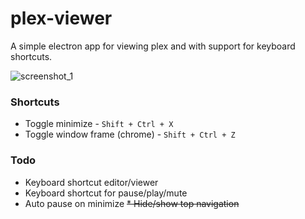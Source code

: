 
# plex-viewer

A simple electron app for viewing plex and with support for keyboard shortcuts.

![screenshot_1](https://imgur.com/svVqU7o.jpg)

### Shortcuts
* Toggle minimize - `Shift + Ctrl + X`
* Toggle window frame (chrome) - `Shift + Ctrl + Z`

### Todo
* Keyboard shortcut editor/viewer
* Keyboard shortcut for pause/play/mute
* Auto pause on minimize
~~* Hide/show top navigation~~
